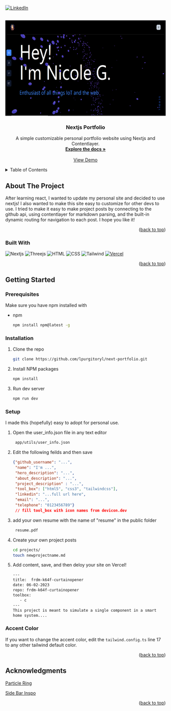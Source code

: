 <!-- Improved compatibility of back to top link: See: https://github.com/othneildrew/Best-README-Template/pull/73 -->
<a name="readme-top"></a>
<!--
*** Thanks for checking out the Best-README-Template. If you have a suggestion
*** that would make this better, please fork the repo and create a pull request
*** or simply open an issue with the tag "enhancement".
*** Don't forget to give the project a star!
*** Thanks again! Now go create something AMAZING! :D
-->

<!-- PROJECT SHIELDS -->
<!--
*** I'm using markdown "reference style" links for readability.
*** Reference links are enclosed in brackets [ ] instead of parentheses ( ).
*** See the bottom of this document for the declaration of the reference variables
*** for contributors-url, forks-url, etc. This is an optional, concise syntax you may use.
*** https://www.markdownguide.org/basic-syntax/#reference-style-links
-->
<!-- [![Contributors][contributors-shield]][contributors-url]
[![Forks][forks-shield]][forks-url]
[![Stargazers][stars-shield]][stars-url]
[![Issues][issues-shield]][issues-url]
[![MIT License][license-shield]][license-url] -->
[![LinkedIn][linkedin-shield]][linkedin-url]

<!-- PROJECT LOGO -->
<br />
<div align="center">
  <a href="https://github.com/lpurgitoryl/next-portfolio/">
    <img src="./public/nextjsportfolio.PNG" alt="Logo" height="300">
  </a>

<h3 align="center">Nextjs Portfolio</h3>

  <p align="center">
      A simple customizable personal portfolio website using Nextjs and Contentlayer.
    <br />
    <a href="https://github.com/lpurgitory/next-portfolio"><strong>Explore the docs »</strong></a>
    <br />
    <br />
    <a href="https://nicolegarcia.vercel.app/">View Demo</a>
  </p>
</div>

<!-- TABLE OF CONTENTS -->
<details>
  <summary>Table of Contents</summary>
  <ol>
    <li>
      <a href="#about-the-project">About The Project</a>
      <ul>
        <li><a href="#built-with">Built With</a></li>
      </ul>
    </li>
    <li>
      <a href="#getting-started">Getting Started</a>
      <ul>
        <li><a href="#prerequisites">Prerequisites</a></li>
        <li><a href="#installation">Installation</a></li>
      </ul>
    </li>
    <!-- <li><a href="#contact">Contact</a></li> -->
    <li><a href="#acknowledgments">Acknowledgments</a></li>
  </ol>
</details>

<!-- ABOUT THE PROJECT -->
## About The Project

After learning react, I wanted to update my personal site and decided to use nextjs! I also wanted to make this site easy to customize for other devs to use. I tried to make it easy to make project posts by connecting to the github api, using contentlayer for markdown parsing, and the built-in dynamic routing for navigation to each post. I hope you like it!  

<p align="right">(<a href="#readme-top">back to top</a>)</p>

### Built With

![Nextjs]
![Threejs]
![HTML]
![CSS]
![Tailwind]
[![Vercel][Vercel]][Vercel-url]


<p align="right">(<a href="#readme-top">back to top</a>)</p>

<!-- GETTING STARTED -->
## Getting Started

### Prerequisites

Make sure you have npm installed with

* npm

  ```sh
  npm install npm@latest -g
  ```

### Installation

1. Clone the repo

   ```sh
   git clone https://github.com/lpurgitoryl/next-portfolio.git
   ```

2. Install NPM packages

   ```sh
   npm install
   ```
  
3. Run dev server

   ```sh
   npm run dev
   ```

### Setup

I made this (hopefully) easy to adopt for personal use.

1. Open the user_info.json file in any text editor

   ```sh
    app/utils/user_info.json
   ```

2. Edit the following feilds and then save

   ```json
   {"github_username": "...",
    "name": "I'm ...",
    "hero_description": "...",
    "about_description": "...",
    "project_description" : "...",
    "tool_box": ["html5", "css3", "tailwindcss"],
    "linkedin": "...full url here",
    "email": "...",
    "telephone": "0123456789"}
    // fill tool_box with icon names from devicon.dev
   ```

3. add your own resume with the name of "resume" in the public folder

   ```sh
    resume.pdf
   ```

4. Create your own project posts

   ```sh
   cd projects/
   touch newprojectname.md
   ```

5. Add content, save, and then deloy your site on Vercel!

   ```
   ---
   title:  frdm-k64f-curtainopener
   date: 06-02-2023
   repo: frdm-k64f-curtainopener
   toolbox:
      - c
   ---
   This project is meant to simulate a single component in a smart home system....
   ```

### Accent Color

If you want to change the accent color, edit the ```tailwind.config.ts``` line 17 to any other tailwind default color.

<p align="right">(<a href="#readme-top">back to top</a>)</p>

<!-- ACKNOWLEDGMENTS -->
## Acknowledgments

[Particle Ring](https://www.hover.dev/components/three-d) 

[Side Bar Inspo](https://www.hover.dev/components/navigation)

<p align="right">(<a href="#readme-top">back to top</a>)</p>

<!-- MARKDOWN LINKS & IMAGES -->
<!-- https://www.markdownguide.org/basic-syntax/#reference-style-links -->
[linkedin-shield]: https://img.shields.io/badge/-LinkedIn-black.svg?style=for-the-badge&logo=linkedin&colorB=555
[linkedin-url]: https://www.linkedin.com/in/nicoleb-garcia/
[product-screenshot]: ./vanillaPrototype/CC_screenshot.PNG
[React.js]: https://img.shields.io/badge/React-20232A?style=for-the-badge&logo=react&logoColor=61DAFB
[React-url]: https://reactjs.org/
[Vercel]: https://img.shields.io/badge/Vercel-000000?style=for-the-badge&logo=vercel&logoColor=white
[Vercel-url]: https://vercel.com/home
[Prettier]: https://img.shields.io/badge/prettier-1A2C34?style=for-the-badge&logo=prettier&logoColor=F7BA3E
[Prettier-url]: https://prettier.io/
[HTML]: https://img.shields.io/badge/HTML5-E34F26?style=for-the-badge&logo=html5&logoColor=white
[CSS]: https://img.shields.io/badge/CSS3-1572B6?style=for-the-badge&logo=css3&logoColor=white
[Nextjs]: https://img.shields.io/badge/next.js-000000?style=for-the-badge&logo=nextdotjs&logoColor=white
[Threejs]: https://img.shields.io/badge/threejs-black?style=for-the-badge&logo=three.js&logoColor=white
[Tailwind]: https://img.shields.io/badge/tailwindcss-%2338B2AC.svg?style=for-the-badge&logo=tailwind-css&logoColor=white 

